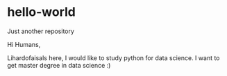 # hello-world
Just another repository

Hi Humans, 

Lihardofaisals here, I would like to study python for data science. 
I want to get master degree in data science :)
